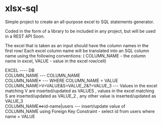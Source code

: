 # xlsx-sql
Simple project to create an all-purpose excel to SQL statements generator.

Coded in the form of a library to be included in any project, but will be used in a REST API Soon.

The excel that is taken as an input should have the column names in the first row/
Each excel column name will be translated into an SQL column name using the following conventions:
( COLUMN_NAME - the column name in excel, VALUE - value in the excel row/cell)

EXCEL              ----                                      DB <br>
COLUMN_NAME                              ---              COLUMN_NAME <br>
COLUMN_NAME*                             ---              WHERE COLUMN_NAME = VALUE <br>
COLUMN_NAME>V=VALUE&S=VALUE_2&?=VALUE_3  ---              Values in the excel matching V are inserted/updated as VALUES , values in the excel matching S are inserted/updated as VALUE_2 , any other value is inserted/updated as VALUE_3<br>
COLUMN_NAME<=>id-name|users              ---              insert/update value of COLUMN_NAME using Foreign Key Constraint - select id from users where name = VALUE<br>
